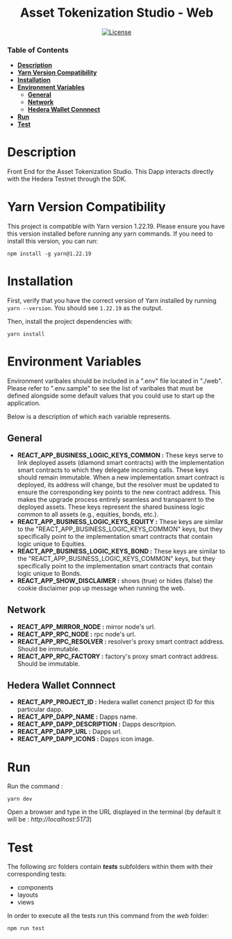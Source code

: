 <div align="center">

# Asset Tokenization Studio - Web

[![License](https://img.shields.io/badge/license-apache2-blue.svg)](../LICENSE)

</div>

### Table of Contents

- **[Description](#description)**<br>
- **[Yarn Version Compatibility](#yarn-version-compatibility)**<br>
- **[Installation](#installation)**<br>
- **[Environment Variables](#environment-variables)**<br>
  - **[General](#general)**<br>
  - **[Network](#nework)**<br>
  - **[Hedera Wallet Connnect](#hedera-wallet-connnect)**<br>
- **[Run](#run)**<br>
- **[Test](#test)**<br>

# Description

Front End for the Asset Tokenization Studio.
This Dapp interacts directly with the Hedera Testnet through the SDK.

# Yarn Version Compatibility

This project is compatible with Yarn version 1.22.19. Please ensure you have this version installed before running any yarn commands. If you need to install this version, you can run:

```
npm install -g yarn@1.22.19
```

# Installation

First, verify that you have the correct version of Yarn installed by running `yarn --version`. You should see `1.22.19` as the output.

Then, install the project dependencies with:

```
yarn install
```

# Environment Variables

Environment varibales should be included in a ".env" file located in "./web".
Please refer to ".env.sample" to see the list of varibales that must be defined alongside some default values that you could use to start up the application.

Below is a description of which each variable represents.

## General

- **REACT_APP_BUSINESS_LOGIC_KEYS_COMMON :** These keys serve to link deployed assets (diamond smart contracts) with the implementation smart contracts to which they delegate incoming calls. These keys should remain immutable. When a new implementation smart contract is deployed, its address will change, but the resolver must be updated to ensure the corresponding key points to the new contract address. This makes the upgrade process entirely seamless and transparent to the deployed assets. These keys represent the shared business logic common to all assets (e.g., equities, bonds, etc.).
- **REACT_APP_BUSINESS_LOGIC_KEYS_EQUITY :** These keys are similar to the "REACT_APP_BUSINESS_LOGIC_KEYS_COMMON" keys, but they specifically point to the implementation smart contracts that contain logic unique to Equities.
- **REACT_APP_BUSINESS_LOGIC_KEYS_BOND :** These keys are similar to the "REACT_APP_BUSINESS_LOGIC_KEYS_COMMON" keys, but they specifically point to the implementation smart contracts that contain logic unique to Bonds.
- **REACT_APP_SHOW_DISCLAIMER :** shows (true) or hides (false) the cookie disclaimer pop up message when running the web.

## Network

- **REACT_APP_MIRROR_NODE :** mirror node's url.
- **REACT_APP_RPC_NODE :** rpc node's url.
- **REACT_APP_RPC_RESOLVER :** resolver's proxy smart contract address. Should be immutable.
- **REACT_APP_RPC_FACTORY :** factory's proxy smart contract address. Should be immutable.

## Hedera Wallet Connnect

- **REACT_APP_PROJECT_ID :** Hedera wallet conenct project ID for this particular dapp.
- **REACT_APP_DAPP_NAME :** Dapps name.
- **REACT_APP_DAPP_DESCRIPTION :** Dapps descritpion.
- **REACT_APP_DAPP_URL :** Dapps url.
- **REACT_APP_DAPP_ICONS :** Dapps icon image.

# Run

Run the command :

```
yarn dev
```

Open a browser and type in the URL displayed in the terminal (by default it will be : _http://localhost:5173_)

# Test

The following _src_ folders contain _**tests**_ subfolders within them with their corresponding tests:

- components
- layouts
- views

In order to execute all the tests run this command from the _web_ folder:

```
npm run test
```
